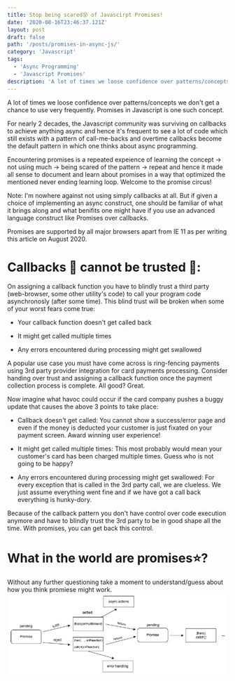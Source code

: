 ```yaml
---
title: Stop being scared😵 of Javascirpt Promises!
date: '2020-08-16T23:46:37.121Z'
layout: post
draft: false
path: '/posts/promises-in-async-js/'
category: 'Javascript'
tags:
  - 'Async Programming'
  - 'Javascript Promises'
description: 'A lot of times we loose confidence over patterns/concepts we dont get a chance to use very frequently. Javascript promises is one such concept. For nearly 2 decades the Javascript community was surviving on callbacks to achieve anything async and hence a lot of abstactions in libararies/most code developers write is in one way or the other still exists with patterns of call-me-backs.'
---
```


A lot of times we loose confidence over patterns/concepts we don't get a chance to use very frequently. Promises in Javascript is one such concept.

For nearly 2 decades, the Javascript community was surviving on callbacks to achieve anything async and hence it's frequent to see a lot of code which still exists with a pattern of call-me-backs and overtime callbacks become the default pattern in which one thinks about async programming.

Encountering promises is a repeated expeience of learning the concept -> not using much -> being scared of the pattern -> repeat and hence it made all sense to document and learn about promises in a way that optimized the mentioned never ending learning loop. Welcome to the promise circus!

Note:
I'm nowhere against not using simply callbacks at all. But if given a choice of implementing an async construct, one should be familiar of what it brings along and what benifits one might have if you use an advanced language construct like Promises over callbacks.

Promises are supported by all major browsers apart from IE 11 as per writing this article on August 2020.

# Callbacks 💩 cannot be trusted 🙅:

On assigning a callback function you have to blindly trust a third party (web-browser, some other utility's code) to call your program code asynchronosly (after some time). This blind trust will be broken when some of your worst fears come true:

- Your callback function doesn't get called back

- It might get called multiple times

- Any errors encountered during processing might get swallowed

A popular use case you must have come across is ring-fencing payments using 3rd party provider integration for card payments processing. Consider handing over trust and assigning a callback function once the payment collection process is complete. All good? Great.

Now imagine what havoc could occur if the card company pushes a buggy update that causes the above 3 points to take place:

- Callback doesn't get called: You cannot show a success/error page and even if the money is deducted your customer is just fixated on your payment screen. Award winning user experience!

- It might get called multiple times: This most probably would mean your customer's card has been charged multiple times. Guess who is not going to be happy?

- Any errors encountered during processing might get swallowed: For every exception that is called in the 3rd party call, we are clueless. We just assume everything went fine and if we have got a call back everything is hunky-dory.

Because of the callback pattern you don't have control over code execution anymore and have to blindly trust the 3rd party to be in good shape all the time. With promises, you can get back this control.

# What in the world are promises⭐?

Without any further questioning take a moment to understand/guess about how you think promiese might work.
![A diagram from Mozilla development network explaining promises](./promises.png)
